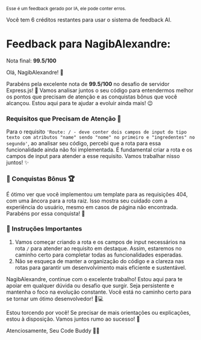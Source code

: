 <sup>Esse é um feedback gerado por IA, ele pode conter erros.</sup>

Você tem 6 créditos restantes para usar o sistema de feedback AI.

# Feedback para NagibAlexandre:

Nota final: **99.5/100**

Olá, NagibAlexandre! 🚀

Parabéns pela excelente nota de **99.5/100** no desafio de servidor Express.js! 🎉 Vamos analisar juntos o seu código para entendermos melhor os pontos que precisam de atenção e as conquistas bônus que você alcançou. Estou aqui para te ajudar a evoluir ainda mais! 😉

### Requisitos que Precisam de Atenção 🧐
Para o requisito `'Route: / - deve conter dois campos de input do tipo texto com atributos "name" sendo "nome" no primeiro e "ingredentes" no segundo'`, ao analisar seu código, percebi que a rota para essa funcionalidade ainda não foi implementada. É fundamental criar a rota e os campos de input para atender a esse requisito. Vamos trabalhar nisso juntos! ✨

### 🎉 Conquistas Bônus 🏆
É ótimo ver que você implementou um template para as requisições 404, com uma âncora para a rota raiz. Isso mostra seu cuidado com a experiência do usuário, mesmo em casos de página não encontrada. Parabéns por essa conquista! 👏

### 📝 Instruções Importantes
1. Vamos começar criando a rota e os campos de input necessários na rota `/` para atender ao requisito em destaque. Assim, estaremos no caminho certo para completar todas as funcionalidades esperadas.
2. Não se esqueça de manter a organização do código e a clareza nas rotas para garantir um desenvolvimento mais eficiente e sustentável.

NagibAlexandre, continue com o excelente trabalho! Estou aqui para te apoiar em qualquer dúvida ou desafio que surgir. Seja persistente e mantenha o foco na evolução constante. Você está no caminho certo para se tornar um ótimo desenvolvedor! 💪💻

Estou torcendo por você! Se precisar de mais orientações ou explicações, estou à disposição. Vamos juntos rumo ao sucesso! 🌟

Atenciosamente,
Seu Code Buddy 🤖💡